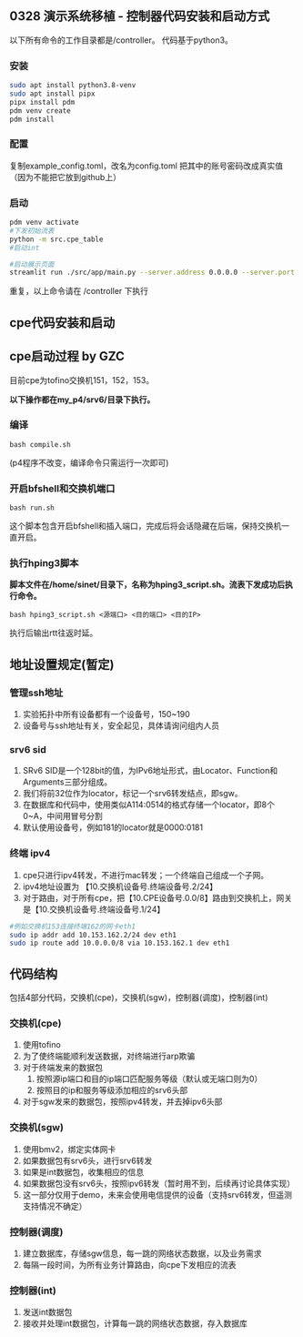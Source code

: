 ## 0328 演示系统移植 - 控制器代码安装和启动方式
以下所有命令的工作目录都是/controller。
代码基于python3。
### 安装
```bash
sudo apt install python3.8-venv
sudo apt install pipx
pipx install pdm
pdm venv create
pdm install
```
### 配置
复制example_config.toml，改名为config.toml
把其中的账号密码改成真实值（因为不能把它放到github上）

### 启动
```bash
pdm venv activate
#下发初始流表
python -m src.cpe_table
#启动int

#启动展示页面
streamlit run ./src/app/main.py --server.address 0.0.0.0 --server.port 8888

```
重复，以上命令请在 /controller 下执行

## cpe代码安装和启动




## cpe启动过程 by GZC

目前cpe为tofino交换机151，152，153。

**以下操作都在my_p4/srv6/目录下执行。**

### 编译

```
bash compile.sh
```

(p4程序不改变，编译命令只需运行一次即可)

### 开启bfshell和交换机端口

```
bash run.sh 
```

这个脚本包含开启bfshell和插入端口，完成后将会话隐藏在后端，保持交换机一直开启。

### 执行hping3脚本

**脚本文件在/home/sinet/目录下，名称为hping3_script.sh。流表下发成功后执行命令。**

```
bash hping3_script.sh <源端口> <目的端口> <目的IP>
```

执行后输出rtt往返时延。



## 地址设置规定(暂定)

### 管理ssh地址
1. 实验拓扑中所有设备都有一个设备号，150~190
2. 设备号与ssh地址有关，安全起见，具体请询问组内人员

### srv6 sid
1. SRv6 SID是一个128bit的值，为IPv6地址形式，由Locator、Function和Arguments三部分组成。
1. 我们将前32位作为locator，标记一个srv6转发结点，即sgw。
1. 在数据库和代码中，使用类似A114:0514的格式存储一个locator，即8个0~A，中间用冒号分割
1. 默认使用设备号，例如181的locator就是0000:0181

### 终端 ipv4
1. cpe只进行ipv4转发，不进行mac转发；一个终端自己组成一个子网。
1. ipv4地址设置为 【10.交换机设备号.终端设备号.2/24】
1. 对于路由，对于所有cpe，把【10.CPE设备号.0.0/8】路由到交换机上，网关是【10.交换机设备号.终端设备号.1/24】

```bash
#例如交换机153连接终端162的网卡eth1
sudo ip addr add 10.153.162.2/24 dev eth1
sudo ip route add 10.0.0.0/8 via 10.153.162.1 dev eth1
```

## 代码结构
包括4部分代码，交换机(cpe)，交换机(sgw)，控制器(调度)，控制器(int)

### 交换机(cpe)
1. 使用tofino    
1. 为了使终端能顺利发送数据，对终端进行arp欺骗
1. 对于终端发来的数据包
    1. 按照源ip端口和目的ip端口匹配服务等级（默认或无端口则为0）
    1. 按照目的ip和服务等级添加相应的srv6头部
1. 对于sgw发来的数据包，按照ipv4转发，并去掉ipv6头部

### 交换机(sgw)
1. 使用bmv2，绑定实体网卡
1. 如果数据包有srv6头，进行srv6转发
1. 如果是int数据包，收集相应的信息
1. 如果数据包没有srv6头，按照ipv6转发（暂时用不到，后续再讨论具体实现）
1. 这一部分仅用于demo，未来会使用电信提供的设备（支持srv6转发，但遥测支持情况不确定）

### 控制器(调度)
1. 建立数据库，存储sgw信息，每一跳的网络状态数据，以及业务需求
1. 每隔一段时间，为所有业务计算路由，向cpe下发相应的流表

### 控制器(int)
1. 发送int数据包
1. 接收并处理int数据包，计算每一跳的网络状态数据，存入数据库
